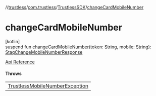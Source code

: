 //[trustless](../../../index.md)/[com.trustless](../index.md)/[TrustlessSDK](index.md)/[changeCardMobileNumber](change-card-mobile-number.md)

# changeCardMobileNumber

[kotlin]\
suspend fun [changeCardMobileNumber](change-card-mobile-number.md)(token: [String](https://kotlinlang.org/api/latest/jvm/stdlib/kotlin/-string/index.html), mobile: [String](https://kotlinlang.org/api/latest/jvm/stdlib/kotlin/-string/index.html)): [StaqChangeMobileNumberResponse](../../com.trustless.requests.cards/-staq-change-mobile-number-response/index.md)

[Api Reference](https://developer.finto.io/docs/apis/cards#/Cards/Set%20a%20mobile%20number)

#### Throws

| |
|---|
| [TrustlessMobileNumberException](../../com.trustless.exceptions/-trustless-mobile-number-exception/index.md) |
